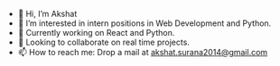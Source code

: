 - 👋 Hi, I’m Akshat
- 👀 I’m interested in intern positions in Web Development and Python.
- 🌱 Currently working on React and Python.
- 💞️ Looking to collaborate on real time projects.
- 📫 How to reach me: Drop a mail at akshat.surana2014@gmail.com

<!---
Akshat79-art/Akshat79-art is a ✨ special ✨ repository because its `README.md` (this file) appears on your GitHub profile.
You can click the Preview link to take a look at your changes.
--->
